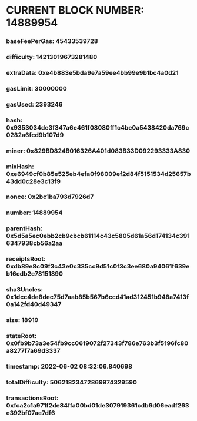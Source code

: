 # CURRENT BLOCK NUMBER: 14889954

### baseFeePerGas: 45433539728
### difficulty: 14213019673281480
### extraData: 0xe4b883e5bda9e7a59ee4bb99e9b1bc4a0d21
### gasLimit: 30000000
### gasUsed: 2393246
### hash: 0x9353034de3f347a6e461f08080ff1c4be0a5438420da769c0282a6fcd9b107d9
### miner: 0x829BD824B016326A401d083B33D092293333A830
### mixHash: 0xe6949cf0b85e525eb4efa0f98009ef2d84f5151534d25657b43dd0c28e3c13f9
### nonce: 0x2bc1ba793d7926d7
### number: 14889954
### parentHash: 0x5d5a5ec0ebb2cb9cbcb61114c43c5805d61a56d174134c3916347938cb56a2aa
### receiptsRoot: 0xdb89e8c09f3c43e0c335cc9d51c0f3c3ee680a94061f639eb16cdb2e78151890
### sha3Uncles: 0x1dcc4de8dec75d7aab85b567b6ccd41ad312451b948a7413f0a142fd40d49347
### size: 18919
### stateRoot: 0x0fb9b73a3e54fb9cc0619072f27343f786e763b3f5196fc80a8277f7a69d3337
### timestamp: 2022-06-02 08:32:06.840698
### totalDifficulty: 50621823472869974329590
### transactionsRoot: 0xfca2c1a971f2de84ffa00bd01de307919361cdb6d06eadf263e392bf07ae7df6
